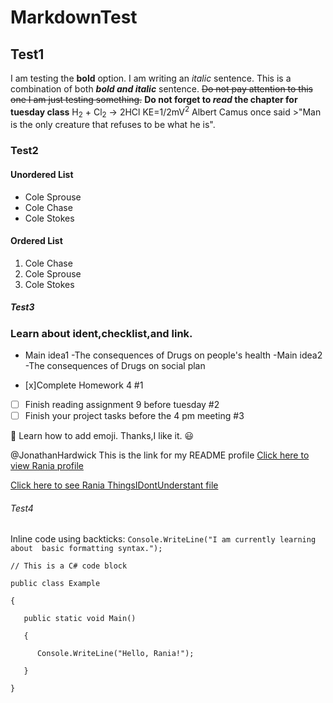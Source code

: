 # MarkdownTest




## Test1
 
I am testing the **bold** option. 
I am writing an *italic* sentence. 
This is a  combination of both ***bold and italic*** sentence.
~~Do not pay attention to this one I am just testing something.~~
**Do not forget to _read_ the chapter for tuesday class**
H<sub>2</sub> + Cl<sub>2</sub> → 2HCl
KE=1/2mV<sup>2</sup>
Albert Camus once said >"Man is the only creature that refuses to be what he is".

### Test2

#### Unordered List

- Cole Sprouse
- Cole Chase
- Cole Stokes

#### Ordered List
1. Cole Chase
2. Cole Sprouse
3. Cole Stokes



##### Test3
### Learn about **ident,checklist,and link**.
   - Main idea1
     -The consequences of Drugs on people's health
   -Main idea2
     -The consequences of Drugs on social plan 


- [x]Complete Homework 4 #1
- [ ] Finish reading assignment 9 before tuesday #2
- [ ] Finish your  project tasks before the 4 pm meeting #3

:open_book: Learn how to add emoji. Thanks,I like it. :smiley: 

@JonathanHardwick This is the link for my README profile
[Click here to view Rania profile](https://github.com/Rania0805/Rania-Anjorin/blob/45fd51816bd3a52c6479b413533752f72c7105e2/README.md)

[Click here to see Rania ThingsIDontUnderstant file](https://github.com/Rania0805/Rania.git)

###### Test4

Inline code using backticks: `Console.WriteLine("I am currently learning about  basic formatting syntax.");`

```Csharp
// This is a C# code block 

public class Example 

{ 

   public static void Main() 

   { 

      Console.WriteLine("Hello, Rania!"); 

   } 

} 